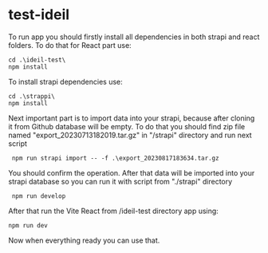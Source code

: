 # test-ideil
To run app you should firstly install all dependencies in both strapi and react folders.
To do that for React part use:
```
cd .\ideil-test\
npm install
```
To install strapi dependencies use: 
```
cd .\strappi\
npm install
```
Next important part is to import data into your strapi, because after cloning it from Github database will be empty. 
To do that you should find zip file named "export_20230713182019.tar.gz" in "/strapi" directory and run next script
```
 npm run strapi import -- -f .\export_20230817183634.tar.gz 
```
You should confirm the operation. 
After that data will be imported into your strapi database so you can run it with script from "./strapi" directory
```
 npm run develop 
```
After that run the Vite React from /ideil-test directory app using:
```
npm run dev 
```
Now when everything ready you can use that.
